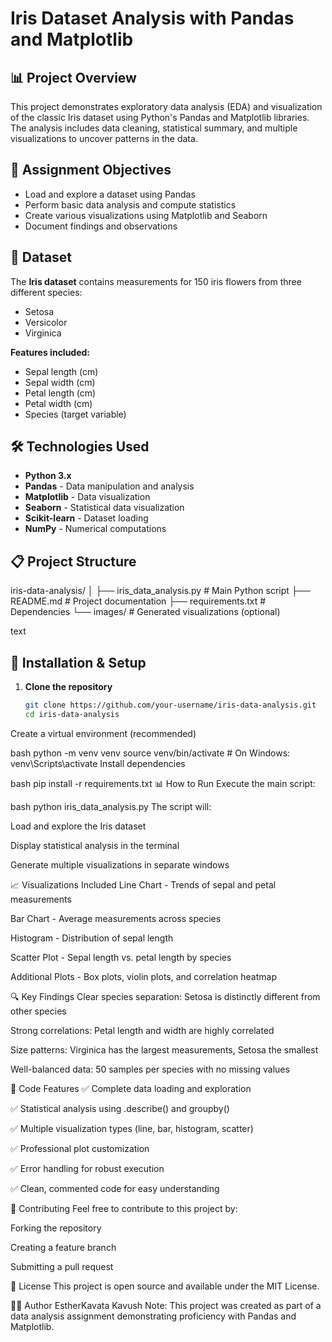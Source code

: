 # Iris Dataset Analysis with Pandas and Matplotlib

## 📊 Project Overview
This project demonstrates exploratory data analysis (EDA) and visualization of the classic Iris dataset using Python's Pandas and Matplotlib libraries. The analysis includes data cleaning, statistical summary, and multiple visualizations to uncover patterns in the data.

## 🎯 Assignment Objectives
- Load and explore a dataset using Pandas
- Perform basic data analysis and compute statistics
- Create various visualizations using Matplotlib and Seaborn
- Document findings and observations

## 📁 Dataset
The **Iris dataset** contains measurements for 150 iris flowers from three different species:
- Setosa
- Versicolor
- Virginica

**Features included:**
- Sepal length (cm)
- Sepal width (cm) 
- Petal length (cm)
- Petal width (cm)
- Species (target variable)

## 🛠️ Technologies Used
- **Python 3.x**
- **Pandas** - Data manipulation and analysis
- **Matplotlib** - Data visualization
- **Seaborn** - Statistical data visualization
- **Scikit-learn** - Dataset loading
- **NumPy** - Numerical computations

## 📋 Project Structure
iris-data-analysis/
│
├── iris_data_analysis.py # Main Python script
├── README.md # Project documentation
├── requirements.txt # Dependencies
└── images/ # Generated visualizations (optional)

text

## 🚀 Installation & Setup

1. **Clone the repository**
   ```bash
   git clone https://github.com/your-username/iris-data-analysis.git
   cd iris-data-analysis
Create a virtual environment (recommended)

bash
python -m venv venv
source venv/bin/activate  # On Windows: venv\Scripts\activate
Install dependencies

bash
pip install -r requirements.txt
📊 How to Run
Execute the main script:

bash
python iris_data_analysis.py
The script will:

Load and explore the Iris dataset

Display statistical analysis in the terminal

Generate multiple visualizations in separate windows

📈 Visualizations Included
Line Chart - Trends of sepal and petal measurements

Bar Chart - Average measurements across species

Histogram - Distribution of sepal length

Scatter Plot - Sepal length vs. petal length by species

Additional Plots - Box plots, violin plots, and correlation heatmap

🔍 Key Findings
Clear species separation: Setosa is distinctly different from other species

Strong correlations: Petal length and width are highly correlated

Size patterns: Virginica has the largest measurements, Setosa the smallest

Well-balanced data: 50 samples per species with no missing values

📝 Code Features
✅ Complete data loading and exploration

✅ Statistical analysis using .describe() and groupby()

✅ Multiple visualization types (line, bar, histogram, scatter)

✅ Professional plot customization

✅ Error handling for robust execution

✅ Clean, commented code for easy understanding

🤝 Contributing
Feel free to contribute to this project by:

Forking the repository

Creating a feature branch

Submitting a pull request

📄 License
This project is open source and available under the MIT License.

👨‍💻 Author
EstherKavata
Kavush
Note: This project was created as part of a data analysis assignment demonstrating proficiency with Pandas and Matplotlib.
